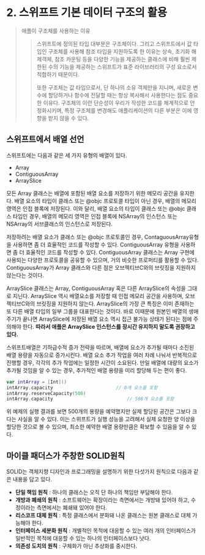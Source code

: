 # 2. 스위프트 기본 데이터 구조의 활용

> 애플이 구조체를 사용하는 이유
>
> > 스위프트에 정의된 타입 대부분은 구조체이다. 그리고 스위프트에서 값 타입인 구조체를 사용해 참조 타입을 지원하도록 한 이유는 상속, 초기화 해제객체, 참조 카운팅 등을 다양한 기능을 제공하는 클래스에 비해 훨씬 제한된 수의 기능을 제공하는 스위프트가 표준 라이브러리의 구성 요소로서 적합하기 때문이다. 
> >
> > 또한 구조체는 값 타입으로서, 단 하나의 소유 객체만을 지니며, 새로운 변수에 할당하거나 함수에 전달할 때는 항상 복사해서 사용한다는 점도 중요한 이유다. 구조체의 이런 단순성이 우리가 작성한 코드를 체계적으로 안정화시키며, 특정 구조체를 변경해도 애플리케이션의 다른 부분은 이에 영향을 받지 않을 수 있다.



## 스위프트에서 배열 선언

스위프트에는 다음과 같은 세 가지 유형의 배열이 있다.

- Array
- ContiguousArray
- ArraySlice



모든 Array 클래스는 배열에 포함된 배열 요소를 저장하기 위한 메모리 공간을 유지한다. 배열 요소의 타입이 클래스 또는 @objc 프로토콜 타입이 아닌 경우, 배열의 메모리 영역은 인접 블록에 저장된다. 이와 달리, 배열 요소의 타입이 클래스 또는 @objc 클래스 타입인 경우, 배열의 메모리 영역은 인접 블록에 NSArray의 인스턴스 또는 NSArray의 서브클래스의 인스턴스로 저장된다.

저장하려는 배열 요소가 클래스 또는 @objc 프로토콜인 경우, ContaguousArray유형을 사용하면 좀 더 효율적인 코드를 작성할 수 있다. ContiguousArray 유형을 사용하면 좀 더 효율적인 코드를 작성할 수 있다. ContiguousArray 클래스는 Array 구현에 사용되는 다양한 프로토콜을 공유할 수 있으며, 거의 비슷한 프로퍼티를 활용할 수 있다. ContiguousArray가 Array 클래스와 다른 점은 오브젝티브C와의 브릿징을 지원하지 않는다는 것이다.

ArraySlice 클래스는 Array, ContiguousArray 혹은 다른 ArraySlice의 속성을 그대로 지닌다. ArraySlice 역시 배열요소를 저장할 때 인접 메모리 공간을 사용하며, 오브젝티브C와의 브릿징을 지원하지 않는다. ArraySlice의 가장 큰 특징은 이미 존재하는 또 다른 배열 타입의 일부 그룹을 대표한다는 것이다. 바로 이때문에 원본인 배열의 생애주기가 끝나면 ArraySlice에 저장된 배열 요소 역시 접근 불가능 상태가 된다는 점에 주의해야 한다. **따라서 애플은 ArraySlice 인스턴스를 장시간 유지하지 말도록 권장하고 있다.**

스위프트배열은 기하급수적 증가 전략을 따르며, 배열에 요소가 추가될 때마다 소진된 배열 용량을 자동으로 증가시킨다. 배열 요소 추가 작업을 여러 차례 나눠서 반복적으로 진행할 경우, 각각의 추가 작업에는 일정한 시간이 소요된다. 만일 배열에 대량의 요소가 추가될 것임을 알 수 있는 경우, 추가적인 배열 용량을 미리 할당해 두는 편이 좋다. 

```swift
var intArray = [Int]()
intArray.capacity 						// 0개 요소를 포함
intArray.reserveCapacity(500)
intArray.capacity							// 508개 요소를 포함
```

위 예제의 실행 결과를 보면 500개의 용량을 예약했지만 실제 할당된 공간은 그보다 크다는 사실을 알 수 있다. 이는 스위프트가 실행 성능을 고려해서 실제 요청한 양 이상을 할당한 것으로 볼 수 있으며, 최소한 예약한 배열 용량만큼은 확보할 수 있음을 알 수 있다.





## 마이클 패더스가 주창한 SOLID원칙

SOLID는 객체지향 디자인과 프로그래밍을 설명하기 위한 다섯가지 원칙으로 다음과 같은 내용을 담고 있다.

- **단일 책임 원칙** : 하나의 클래스는 오직 단 하나의 책임만 부담해야 한다.
- **개방과 폐쇄의 원칙** : 소프트웨어는 확장이라는 측면에서는 개방돼 있어야 하고, 수정이라는 측면에서는 폐쇄돼 있어야 한다.
- **리스코프 대체 원칙** : 특정 클래스에서 분화돼 나온 클래스는 원본 클래스로 대체 가능해야 한다.
- **인터페이스 세분화 원칙** : 개별적인 목적에 대응할 수 있는 여러 개의 인터페이스가 일반적인 목적에 대응할 수 있는 하나의 인터페이스보다 낫다.
- **의존성 도치의 원칙** : 구체화가 아닌 추상화를 중시한다.







